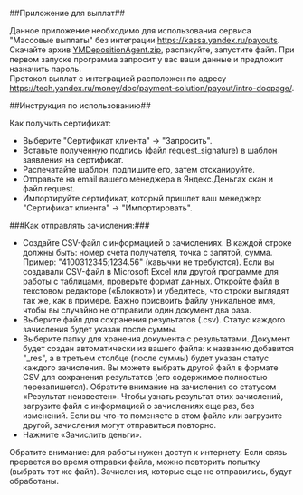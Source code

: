 ##Приложение для выплат##


Данное приложение необходимо для использования сервиса "Массовые выплаты" без интеграции <https://kassa.yandex.ru/payouts>.  
Скачайте архив [YMDepositionAgent.zip][], распакуйте, запустите файл. При первом запуске программа запросит у вас ваши данные и предложит назначить пароль.  
Протокол выплат с интеграцией расположен по адресу <https://tech.yandex.ru/money/doc/payment-solution/payout/intro-docpage/>.

[YMDepositionAgent.zip]: https://github.com/yandex-money/yandex-money-joinup/blob/master/payouts-app/YMDepositionAgent.zip  

##Инструкция по использованию##

Как получить сертификат:
* Выберите "Сертификат клиента" -> "Запросить".
* Вставьте полученную подпись (файл request_signature) в шаблон заявления на сертификат.
* Распечатайте шаблон, подпишите его, затем отсканируйте.
* Отправьте на email вашего менеджера в Яндекс.Деньгах скан и файл request.
* Импортируйте сертификат, который пришлет ваш менеджер: "Сертификат клиента" -> "Импортировать". 
 
###Как отправлять зачисления:###
* Создайте CSV-файл с информацией о зачислениях. В каждой строке должны быть: номер счета получателя, точка с 
запятой, сумма. Пример: "4100312345;1234.56" (кавычки не требуются). Если вы создавали CSV-файл в Microsoft Excel или другой программе для 
работы с таблицами, проверьте формат данных. Откройте файл в текстовом редакторе («Блокнот») и убедитесь, что 
строки выглядят так же, как в примере. Важно присвоить файлу уникальное имя, чтобы вы случайно не отправили один 
документ два раза.
* Выберите файл для сохранения результатов (.csv). Статус каждого зачисления будет указан после суммы.
* Выберите папку для хранения документа с результатами. Документ будет создан автоматически из вашего файла: к 
названию добавится "_res", а в третьем столбце (после суммы) будет указан статус каждого зачисления. Вы можете 
выбрать другой файл в формате CSV для сохранения результатов (его содержимое полностью перезапишется).
Обратите внимание на зачисления со статусом «Результат неизвестен». Чтобы узнать результат этих зачислений, 
загрузите файл с информацией о зачислениях еще раз, без изменений. Если вы что-то поменяете в этом файле 
или загрузите другой, зачисления могут отправиться повторно.
* Нажмите «Зачислить деньги».

Обратите внимание: для работы нужен доступ к интернету. Если связь прервется во время отправки файла, можно 
повторить попытку (выбрать тот же файл). Зачисления, которые еще не отправились, будут обработаны.

